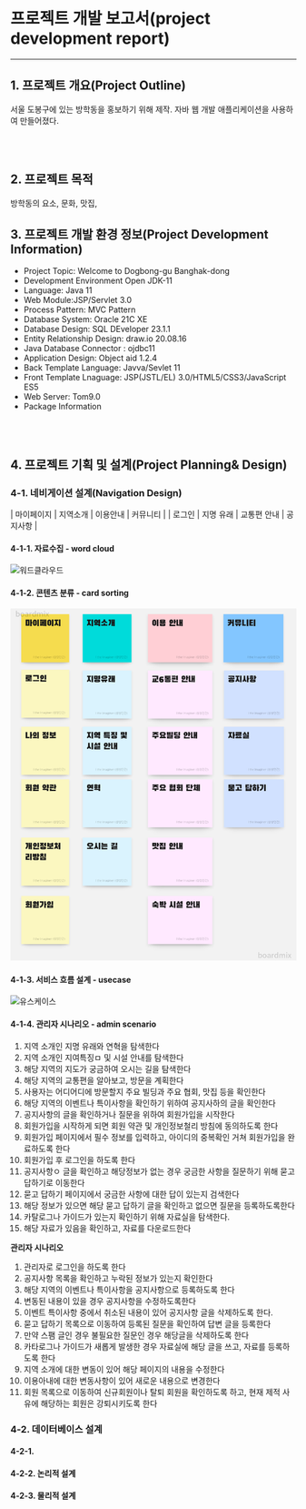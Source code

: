 # 프로젝트 개발 보고서(project development report)
--------------------------------
## 1. 프로젝트 개요(Project Outline)
서울 도봉구에 있는 방학동을 홍보하기 위해 제작. 자바 웹 개발 애플리케이션을 사용하여 만들어졌다.



<br><br>

## 2. 프로젝트 목적
방학동의 요소, 문화, 맛집, 

## 3. 프로젝트 개발 환경 정보(Project Development Information)
- Project Topic: Welcome to Dogbong-gu Banghak-dong
- Development Environment Open JDK-11
- Language: Java 11
- Web Module:JSP/Servlet 3.0
- Process Pattern: MVC Pattern
- Database System: Oracle 21C XE
- Database Design: SQL DEveloper 23.1.1
- Entity Relationship Design: draw.io 20.08.16
- Java Database Connector : ojdbc11
- Application Design: Object aid 1.2.4
- Back Template Language: Javva/Sevlet 11
- Front Template Lnaguage: JSP(JSTL/EL) 3.0/HTML5/CSS3/JavaScript ES5
- Web Server: Tom9.0
- Package Information 

<br><br>

## 4. 프로젝트 기획 및 설계(Project Planning& Design)

### 4-1. 네비게이션 설계(Navigation Design)
| 마이페이지 | 지역소개 | 이용안내 | 커뮤니티 |
| 로그인 | 지명 유래 | 교통편 안내 | 공지사항 |
#### 4-1-1. 자료수집 - word cloud
![워드클라우드](./design/wordcloud2.png)
#### 4-1-2.  콘텐츠 분류 - card sorting
![콘텐츠분류](./design/cardSorting.png)
#### 4-1-3. 서비스 흐름 설계 - usecase
![유스케이스](./design/usecase.png)
#### 4-1-4. 관리자 시나리오 - admin scenario

1. 지역 소개인 지명 유래와 연혁을 탐색한다
2. 지역 소개인 지여특징ㅁ 및 시설 안내를 탐색한다
3. 해당 지역의 지도가 궁금하여 오시는 길을 탐색한다
4. 해당 지역의 교통편을 알아보고, 방문을 계획한다
5. 사용자는 어디어디에 방문할지 주요 빌딩과 주요 협회, 맛집 등을 확인한다
6. 해당 지역의 이벤트나 특이사항을 확인하기 위하여 공지사하의 글을 확인한다
7. 공지사항의 글을 확인하거나 질문을 위하여 회원가입을 시작한다
8. 회원가입을 시작하게 되면 회원 약관 및 개인정보철리 방침에 동의하도록 한다
9.  회원가입 페이지에서 필수 정보를 입력하고, 아이디의 중복확인 거쳐 회원가입을 완료하도록 한다
10. 회원가입 후 로그인을 하도록 한다
11. 공지사항ㅇ 글을 확인하고 해당정보가 없는 경우 궁금한 사항을 질문하기 위해 묻고 답하기로 이동한다
12. 묻고 답하기 페이지에서 궁금한 사항에 대한 답이 있는지 검색한다
13. 해당 정보가 있으면 해당 묻고 답하기 글을 확인하고 없으면 질문을 등록하도록한다
14. 카탈로그나 가이드가 있는지 확인하기 위해 자료실을 탐색한다.
15. 해당 자료가 있음을 확인하고, 자료를 다운로드한다

**관리자 시나리오**
1. 관리자로 로그인을 하도록 한다
2. 공지사항 목록을 확인하고 누락된 정보가 있는지 확인한다
3. 해당 지역의 이벤트나 특이사항을 공지사항으로 등록하도록 한다
4. 변동된 내용이 있을 경우 공지사항을 수정하도록한다
5. 이벤트 특이사항 중에서 취소된 내용이 있어 공지사항 글을 삭제하도록 한다.
6. 묻고 답하기 목록으로 이동하여 등록된 질문을 확인하여 답변 글을 등록한다
7. 만약 스팸 글인 경우 불필요한 질문인 경우 해당글을 삭제하도록 한다
8. 카타로그나 가이드가 새롭게 발생한 경우 자료실에 해당 글을 쓰고, 자료를 등록하도록 한다
9. 지역 소개에 대한 변동이 있어 해당 페이지의 내용을 수정한다
10. 이용아내에 대한 변동사항이 있어 새로운 내용으로 변경한다
11. 회원 목록으로 이동하여 신규회원이나 탈퇴 회원을 확인하도록 하고,
현재 제적 사유에 해당하는 회원은 강퇴시키도록 한다

### 4-2. 데이터베이스 설계

#### 4-2-1. 

#### 4-2-2. 논리적 설계

#### 4-2-3. 물리적 설계

